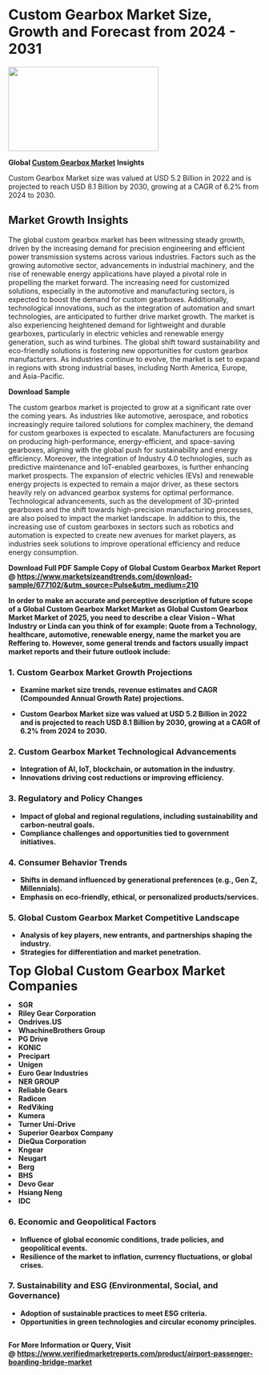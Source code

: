 <H1>Custom Gearbox Market Size, Growth and Forecast from 2024 - 2031</H1><img class="aligncenter size-medium wp-image-584254" src="https://thirdeyenews.in/wp-content/uploads/2024/09/Global-Market-Research-300x168.jpeg" alt="" width="300" height="168" /><p><strong>Global&nbsp;<a href="https://www.marketsizeandtrends.com/download-sample/677102/&amp;utm_source=Pulse&amp;utm_medium=210">Custom Gearbox Market</a> Insights</strong></p><p>Custom Gearbox Market size was valued at USD 5.2 Billion in 2022 and is projected to reach USD 8.1 Billion by 2030, growing at a CAGR of 6.2% from 2024 to 2030.</p><p><h2>Market Growth Insights</h2> <p>The global custom gearbox market has been witnessing steady growth, driven by the increasing demand for precision engineering and efficient power transmission systems across various industries. Factors such as the growing automotive sector, advancements in industrial machinery, and the rise of renewable energy applications have played a pivotal role in propelling the market forward. The increasing need for customized solutions, especially in the automotive and manufacturing sectors, is expected to boost the demand for custom gearboxes. Additionally, technological innovations, such as the integration of automation and smart technologies, are anticipated to further drive market growth. The market is also experiencing heightened demand for lightweight and durable gearboxes, particularly in electric vehicles and renewable energy generation, such as wind turbines. The global shift toward sustainability and eco-friendly solutions is fostering new opportunities for custom gearbox manufacturers. As industries continue to evolve, the market is set to expand in regions with strong industrial bases, including North America, Europe, and Asia-Pacific.</p> <p><strong>Download Sample</strong></p> <p>The custom gearbox market is projected to grow at a significant rate over the coming years. As industries like automotive, aerospace, and robotics increasingly require tailored solutions for complex machinery, the demand for custom gearboxes is expected to escalate. Manufacturers are focusing on producing high-performance, energy-efficient, and space-saving gearboxes, aligning with the global push for sustainability and energy efficiency. Moreover, the integration of Industry 4.0 technologies, such as predictive maintenance and IoT-enabled gearboxes, is further enhancing market prospects. The expansion of electric vehicles (EVs) and renewable energy projects is expected to remain a major driver, as these sectors heavily rely on advanced gearbox systems for optimal performance. Technological advancements, such as the development of 3D-printed gearboxes and the shift towards high-precision manufacturing processes, are also poised to impact the market landscape. In addition to this, the increasing use of custom gearboxes in sectors such as robotics and automation is expected to create new avenues for market players, as industries seek solutions to improve operational efficiency and reduce energy consumption.</p> <p><strong></p><p><span class=""><strong>Download Full PDF Sample Copy of Global Custom Gearbox Market Report</strong> @ <a href="https://www.marketsizeandtrends.com/download-sample/677102/&amp;utm_source=Pulse&amp;utm_medium=210" target="_blank">https://www.marketsizeandtrends.com/download-sample/677102/&amp;utm_source=Pulse&amp;utm_medium=210</a></span></p><p>In order to make an accurate and perceptive description of future scope of a Global&nbsp;Custom Gearbox Market Market as Global&nbsp;Custom Gearbox Market Market of 2025, you need to describe a clear Vision &ndash; What Industry or Linda can you think of for example: Quote from a Technology, healthcare, automotive, renewable energy, name the market you are Reffering to. However, some general trends and factors usually impact market reports and their future outlook include:</p><h3>1.&nbsp;<strong>Custom Gearbox Market Growth Projections</strong></h3><ul><li>Examine market size trends, revenue estimates and CAGR (Compounded Annual Growth Rate) projections.</li><li><p>Custom Gearbox Market size was valued at USD 5.2 Billion in 2022 and is projected to reach USD 8.1 Billion by 2030, growing at a CAGR of 6.2% from 2024 to 2030.</p></li></ul><h3>2.&nbsp;<strong>Custom Gearbox Market Technological Advancements</strong></h3><ul><li>Integration of AI, IoT, blockchain, or automation in the industry.</li><li>Innovations driving cost reductions or improving efficiency.</li></ul><h3>3.&nbsp;<strong>Regulatory and Policy Changes</strong></h3><ul><li>Impact of global and regional regulations, including sustainability and carbon-neutral goals.</li><li>Compliance challenges and opportunities tied to government initiatives.</li></ul><h3>4.&nbsp;<strong>Consumer Behavior Trends</strong></h3><ul><li>Shifts in demand influenced by generational preferences (e.g., Gen Z, Millennials).</li><li>Emphasis on eco-friendly, ethical, or personalized products/services.</li></ul><h3>5.&nbsp;<strong>Global Custom Gearbox Market Competitive Landscape</strong></h3><ul><li>Analysis of key players, new entrants, and partnerships shaping the industry.</li><li>Strategies for differentiation and market penetration.</li></ul><p data-pm-slice="1 1 []"><span style="color: inherit; font-family: inherit; font-size: 25px;">Top Global Custom Gearbox Market Companies</span></p><div class="" data-test-id=""><p><li>SGR</li><li> Riley Gear Corporation</li><li> Ondrives.US</li><li> WhachineBrothers Group</li><li> PG Drive</li><li> KONIC</li><li> Precipart</li><li> Unigen</li><li> Euro Gear Industries</li><li> NER GROUP</li><li> Reliable Gears</li><li> Radicon</li><li> RedViking</li><li> Kumera</li><li> Turner Uni-Drive</li><li> Superior Gearbox Company</li><li> DieQua Corporation</li><li> Kngear</li><li> Neugart</li><li> Berg</li><li> BHS</li><li> Devo Gear</li><li> Hsiang Neng</li><li> IDC</li></p></div><h3>6.&nbsp;<strong>Economic and Geopolitical Factors</strong></h3><ul><li>Influence of global economic conditions, trade policies, and geopolitical events.</li><li>Resilience of the market to inflation, currency fluctuations, or global crises.</li></ul><h3>7.&nbsp;<strong>Sustainability and ESG (Environmental, Social, and Governance)</strong></h3><ul><li>Adoption of sustainable practices to meet ESG criteria.</li><li>Opportunities in green technologies and circular economy principles.</li></ul><h2><strong style="font-size: 14px;">For More Information or Query, Visit @&nbsp;</strong><a style="background-color: #ffffff; font-size: 14px;" href="https://www.marketsizeandtrends.com/report/custom-gearbox-market/" target="_blank">https://www.verifiedmarketreports.com/product/airport-passenger-boarding-bridge-market</a></h2>
